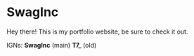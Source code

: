 # SwagInc

Hey there! This is my portfolio website, be sure to check it out.

IGNs:
**SwagInc** (main)
**T7_** (old)
